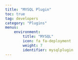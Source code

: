 ```yaml
---
title: "MYSQL Plugin"
toc: true
tag: developers
category: "Plugins"
menus: 
    environment:
        title: "MYSQL"
        icon: fa fa-deployment
        weight: 7
        identifier: mysqlplugin
---
```

